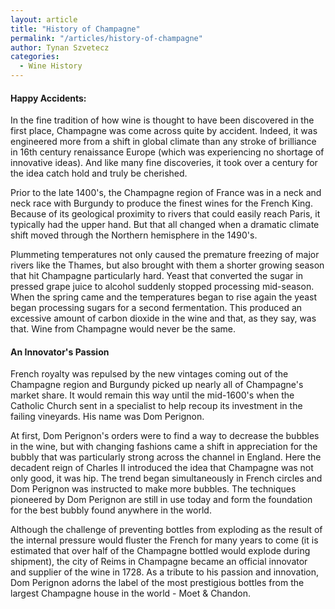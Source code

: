 ```yaml
---
layout: article
title: "History of Champagne"
permalink: "/articles/history-of-champagne"
author: Tynan Szvetecz  
categories:
  - Wine History
---
```


#### Happy Accidents:
In the fine tradition of how wine is thought to have been discovered in the first place, Champagne was come across quite by accident. Indeed, it was engineered more from a shift in global climate than any stroke of brilliance in 16th century renaissance Europe (which was experiencing no shortage of innovative ideas). And like many fine discoveries, it took over a century for the idea catch hold and truly be cherished. 

Prior to the late 1400's, the Champagne region of France was in a neck and neck race with Burgundy to produce the finest wines for the French King. Because of its geological proximity to rivers that could easily reach Paris, it typically had the upper hand. But that all changed when a dramatic climate shift moved through the Northern hemisphere in the 1490's. 

Plummeting temperatures not only caused the premature freezing of major rivers like the Thames, but also brought with them a shorter growing season that hit Champagne particularly hard. Yeast that converted the sugar in pressed grape juice to alcohol suddenly stopped processing mid-season. When the spring came and the temperatures began to rise again the yeast began processing sugars for a second fermentation. This produced an excessive amount of carbon dioxide in the wine and that, as they say, was that. Wine from Champagne would never be the same.

#### An Innovator's Passion
French royalty was repulsed by the new vintages coming out of the Champagne region and Burgundy picked up nearly all of Champagne's market share. It would remain this way until the mid-1600's when the Catholic Church sent in a specialist to help recoup its investment in the failing vineyards. His name was Dom Perignon. 

At first, Dom Perignon's orders were to find a way to decrease the bubbles in the wine, but with changing fashions came a shift in appreciation for the bubbly that was particularly strong across the channel in England. Here the decadent reign of Charles II introduced the idea that Champagne was not only good, it was hip. The trend began simultaneously in French circles and Dom Perignon was instructed to make more bubbles. The techniques pioneered by Dom Perignon are still in use today and form the foundation for the best bubbly found anywhere in the world. 

Although the challenge of preventing bottles from exploding as the result of the internal pressure would fluster the French for many years to come (it is estimated that over half of the Champagne bottled would explode during shipment), the city of Reims in Champagne became an official innovator and supplier of the wine in 1728. As a tribute to his passion and innovation, Dom Perignon adorns the label of the most prestigious bottles from the largest Champagne house in the world - Moet & Chandon.
